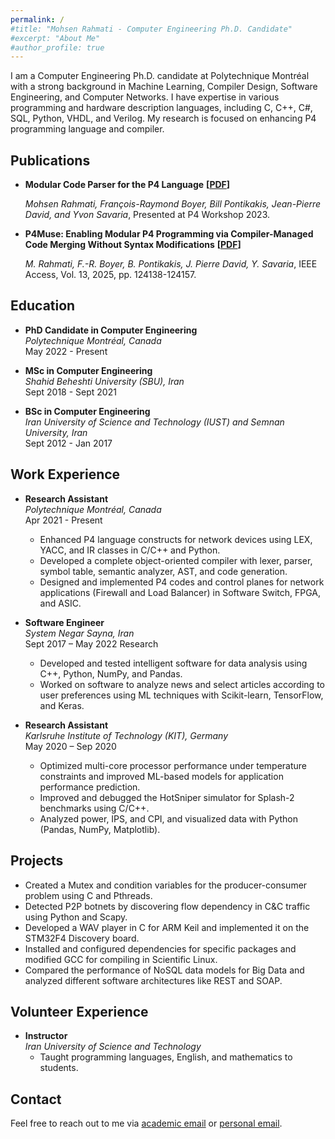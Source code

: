 ```yaml
---
permalink: /
#title: "Mohsen Rahmati - Computer Engineering Ph.D. Candidate"
#excerpt: "About Me"
#author_profile: true
---
```

<!-- # About Me -->
<!-- <div style="text-align: justify;"> -->
I am a Computer Engineering Ph.D. candidate at Polytechnique Montréal with a strong background in Machine Learning, Compiler Design, Software Engineering, and Computer Networks. I have expertise in various programming and hardware description languages, including C, C++, C#, SQL, Python, VHDL, and Verilog. My research is focused on enhancing P4 programming language and compiler.
<!-- </div> -->

## Publications

- **Modular Code Parser for the P4 Language** **[[PDF](assets/papers/p4workshop2023-paper30_Mohsen.pdf)]**
  
  *Mohsen Rahmati, François-Raymond Boyer, Bill Pontikakis, Jean-Pierre David, and Yvon Savaria*, Presented at P4 Workshop 2023.

- **P4Muse: Enabling Modular P4 Programming via Compiler-Managed Code Merging Without Syntax Modifications** **[[PDF](https://ieeexplore.ieee.org/document/11080440)]**

  *M. Rahmati, F.-R. Boyer, B. Pontikakis, J. Pierre David, Y. Savaria*, IEEE Access, Vol. 13, 2025, pp. 124138-124157.

## Education
- **PhD Candidate in Computer Engineering**  
  *Polytechnique Montréal, Canada*  
  May 2022 - Present

- **MSc in Computer Engineering**  
  *Shahid Beheshti University (SBU), Iran*  
  Sept 2018 - Sept 2021

- **BSc in Computer Engineering**  
  *Iran University of Science and Technology (IUST) and Semnan University, Iran*  
  Sept 2012 - Jan 2017

## Work Experience
- **Research Assistant**  
  *Polytechnique Montréal, Canada*  
  Apr 2021 - Present  
  - Enhanced P4 language constructs for network devices using LEX, YACC, and IR classes in C/C++ and Python.
  - Developed a complete object-oriented compiler with lexer, parser, symbol table, semantic analyzer, AST, and code generation.
  - Designed and implemented P4 codes and control planes for network applications (Firewall and Load Balancer) in Software Switch, FPGA, and ASIC.

- **Software Engineer**  
  *System Negar Sayna, Iran*  
  Sept 2017 – May 2022  Research
  - Developed and tested intelligent software for data analysis using C++, Python, NumPy, and Pandas.
  - Worked on software to analyze news and select articles according to user preferences using ML techniques with Scikit-learn, TensorFlow, and Keras.

- **Research Assistant**  
  *Karlsruhe Institute of Technology (KIT), Germany*  
  May 2020 – Sep 2020  
  - Optimized multi-core processor performance under temperature constraints and improved ML-based models for application performance prediction.
  - Improved and debugged the HotSniper simulator for Splash-2 benchmarks using C/C++.
  - Analyzed power, IPS, and CPI, and visualized data with Python (Pandas, NumPy, Matplotlib).

## Projects
- Created a Mutex and condition variables for the producer-consumer problem using C and Pthreads.
- Detected P2P botnets by discovering flow dependency in C&C traffic using Python and Scapy.
- Developed a WAV player in C for ARM Keil and implemented it on the STM32F4 Discovery board.
- Installed and configured dependencies for specific packages and modified GCC for compiling in Scientific Linux.
- Compared the performance of NoSQL data models for Big Data and analyzed different software architectures like REST and SOAP.

## Volunteer Experience
- **Instructor**  
  *Iran University of Science and Technology*  
  - Taught programming languages, English, and mathematics to students.

## Contact
Feel free to reach out to me via [academic email](mailto:mohsen.rahmati@polymtl.ca) or [personal email](mailto:mahxen@gmail.com).
